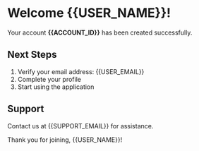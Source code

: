 # Welcome {{USER_NAME}}!

Your account **{{ACCOUNT_ID}}** has been created successfully.

## Next Steps

1. Verify your email address: {{USER_EMAIL}}
2. Complete your profile
3. Start using the application

## Support

Contact us at {{SUPPORT_EMAIL}} for assistance.

Thank you for joining, {{USER_NAME}}!
